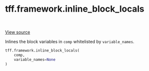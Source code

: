 <div itemscope itemtype="http://developers.google.com/ReferenceObject">
<meta itemprop="name" content="tff.framework.inline_block_locals" />
<meta itemprop="path" content="Stable" />
</div>

# tff.framework.inline_block_locals

<table class="tfo-notebook-buttons tfo-api" align="left">
</table>

<a target="_blank" href="http://github.com/tensorflow/federated/tree/master/tensorflow_federated/python/core/impl/transformations.py">View
source</a>

Inlines the block variables in `comp` whitelisted by `variable_names`.

```python
tff.framework.inline_block_locals(
    comp,
    variable_names=None
)
```

<!-- Placeholder for "Used in" -->
